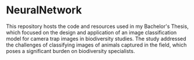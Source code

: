 # NeuralNetwork
 This repository hosts the code and resources used in my Bachelor's Thesis, which focused on the design and application of an image classification model for camera trap images in biodiversity studies. The study addressed the challenges of classifying images of animals captured in the field, which poses a significant burden on biodiversity specialists.
